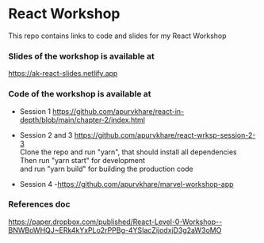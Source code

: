 # React Workshop
This repo contains links to code and slides for my React Workshop

### Slides of the workshop is available at

https://ak-react-slides.netlify.app

### Code of the workshop is available at

- Session 1
https://github.com/apurvkhare/react-in-depth/blob/main/chapter-2/index.html

- Session 2 and 3
https://github.com/apurvkhare/react-wrksp-session-2-3  
Clone the repo and run "yarn", that should install all dependencies  
Then run "yarn start" for development  
and run "yarn build" for building the production code

- Session 4
-https://github.com/apurvkhare/marvel-workshop-app

### References doc

https://paper.dropbox.com/published/React-Level-0-Workshop--BNWBoWHQJ~ERk4kYxPLo2rPPBg-4YSIacZijodxjD3g2aW3oMO

